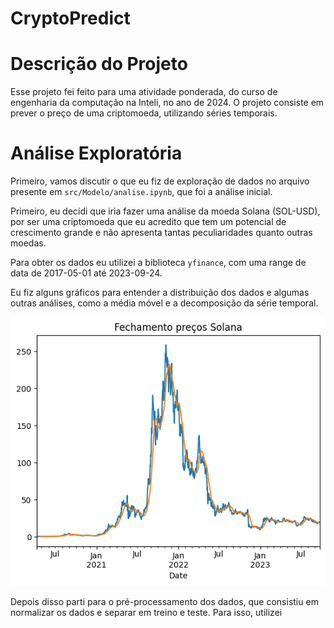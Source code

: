 # CryptoPredict

# Descrição do Projeto

Esse projeto fei feito para uma atividade ponderada, do curso de engenharia da computação na Inteli, no ano de 2024. O projeto consiste em prever o preço de uma criptomoeda, utilizando séries temporais.

# Análise Exploratória

Primeiro, vamos discutir o que eu fiz de exploração de dados no arquivo presente em `src/Modelo/analise.ipynb`, que foi a análise inicial.

Primeiro, eu decidi que iria fazer uma análise da moeda Solana (SOL-USD), por ser uma criptomoeda que eu acredito que tem um potencial de crescimento grande e não apresenta tantas peculiaridades quanto outras moedas.

Para obter os dados eu utilizei a biblioteca `yfinance`, com uma range de data de 2017-05-01 até 2023-09-24.

Eu fiz alguns gráficos para entender a distribuição dos dados e algumas outras análises, como a média móvel e a decomposição da série temporal.

![media movel](image.png)

Depois disso parti para o pré-processamento dos dados, que consistiu em normalizar os dados e separar em treino e teste. Para isso, utilizei